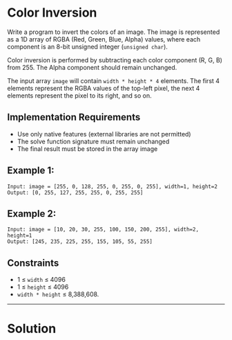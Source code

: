 # Color Inversion

Write a program to invert the colors of an image. The image is represented as a 1D array of RGBA (Red, Green, Blue, Alpha) values, where each component is an 8-bit unsigned integer (`unsigned char`).

Color inversion is performed by subtracting each color component (R, G, B) from 255. The Alpha component should remain unchanged.

The input array `image` will contain `width * height * 4` elements. The first 4 elements represent the RGBA values of the top-left pixel, the next 4 elements represent the pixel to its right, and so on.

## Implementation Requirements
- Use only native features (external libraries are not permitted)
- The solve function signature must remain unchanged
- The final result must be stored in the array image

## Example 1:
    Input: image = [255, 0, 128, 255, 0, 255, 0, 255], width=1, height=2
    Output: [0, 255, 127, 255, 255, 0, 255, 255]

## Example 2:
    Input: image = [10, 20, 30, 255, 100, 150, 200, 255], width=2, height=1
    Output: [245, 235, 225, 255, 155, 105, 55, 255]

## Constraints
- 1 ≤ `width` ≤ 4096
- 1 ≤ `height` ≤ 4096
- `width * height` ≤ 8,388,608.

---

# Solution